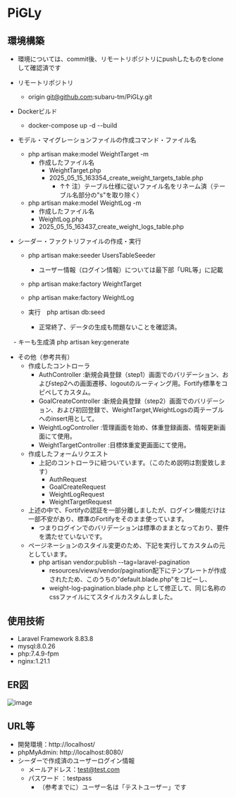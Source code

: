 # PiGLy

## 環境構築
- 環境については、commit後、リモートリポジトリにpushしたものをcloneして確認済です

- リモートリポジトリ
  - origin  git@github.com:subaru-tm/PiGLy.git

- Dockerビルド
  - docker-compose up -d --build
 
- モデル・マイグレーションファイルの作成コマンド・ファイル名
  - php artisan make:model WeightTarget -m
    - 作成したファイル名
      - WeightTarget.php
      - 2025_05_15_163354_create_weight_targets_table.php
          - ↑↑ 注）テーブル仕様に従いファイル名をリネーム済（テーブル名部分の"s"を取り除く）
  - php artisan make:model WeightLog -m
    - 作成したファイル名
    - WeightLog.php
    - 2025_05_15_163437_create_weight_logs_table.php

- シーダー・ファクトリファイルの作成・実行
  - php artisan make:seeder UsersTableSeeder
    - ユーザー情報（ログイン情報）については最下部「URL等」に記載
  - php artisan make:factory WeightTarget
  - php artisan make:factory WeightLog

  - 実行　php artisan db:seed
    - 正常終了、データの生成も問題ないことを確認済。

　- キーも生成済 php artisan key:generate

- その他（参考共有）
  - 作成したコントローラ
    - AuthController         :新規会員登録（step1）画面でのバリデーション、およびstep2への画面遷移、logoutのルーティング用。Fortify標準をコピペしてカスタム。
    - GoalCreateController   :新規会員登録（step2）画面でのバリデーション、および初回登録で、WeightTarget,WeightLogsの両テーブルへのinsert用として。 
    - WeightLogController    :管理画面を始め、体重登録画面、情報更新画面にて使用。
    - WeightTargetController :目標体重変更画面にて使用。
  - 作成したフォームリクエスト
    - 上記のコントローラに紐ついています。（このため説明は割愛致します）
      - AuthRequest
      - GoalCreateRequest
      - WeightLogRequest
      - WeightTargetRequest
  - 上述の中で、Fortifyの認証を一部分離しましたが、ログイン機能だけは一部不安があり、標準のFortifyをそのまま使っています。
    - つまりログインでのバリデーションは標準のままとなっており、要件を満たせていないです。
  - ページネーションのスタイル変更のため、下記を実行してカスタムの元としています。
    - php artisan vendor:publish --tag=laravel-pagination
      - resources/views/vendor/pagination配下にテンプレートが作成されたため、このうちの"default.blade.php"をコピーし、
      - weight-log-pagination.blade.php として修正して、同じ名称のcssファイルにてスタイルカスタムしました。

## 使用技術
- Laravel Framework 8.83.8
- mysql:8.0.26
- php:7.4.9-fpm
- nginx:1.21.1

## ER図
![image](https://github.com/user-attachments/assets/d62566d7-def0-4938-bcc6-a2178f6a714c)

## URL等
- 開発環境：http://localhost/
- phpMyAdmin: http://localhost:8080/
- シーダーで作成済のユーザーログイン情報
  - メールアドレス：test@test.com
  - パスワード    ：testpass
    - （参考までに）ユーザー名は「テストユーザー」です
